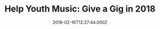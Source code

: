 ---
campaign-uuid: "c-ddc94fe9-66c1-4c90-8625-8c303e597f9c"
type: "Preview"
category: "Tickets"
date: "2018-02-16T12:27:44.000Z"
end-date: "2018-05-31T23:59:00.000Z"
disable-form: false
is_promoted: false
has_entry_page: false
title: "Help Youth Music: Give a Gig in 2018"
competition-description: "<p>Bringing musical opportunities and working collaboratively\
  \ to transform music education for children all over the UK… Youth Music's flagship\
  \ fund-raising initiative is back! Their goal is support and help young people’\
  s relationship with music and to build their confidence, resilience and   self-esteem.</p>\n\
  <p>After a fantastic first-ever Give a Gig Week in 2017, Youth Music’s flagship\
  \ fund-raising will take place from 16-25 March 18. Raise money to support young\
  \ people experiencing incredibly challenging circumstances! You can transform the\
  \ lives of children and young people by putting on a live music event.</p><p>Click\
  \ in the link below to get involved.</p>\n"
banner-img: "https://assets.expresslyapp.com/asset-750a3440-6bfd-4295-aae8-02d3800a0829.jpg"
logo-left-href: "https://www.youthmusic.org.uk/"
logo-left-image: "https://assets.expresslyapp.com/asset-86972922-c68f-4d93-8844-a7c0c86dead1.jpg"
logo-left-title: "Youth Music"
has-winner: false
country-restrictions:
- "GB"
---